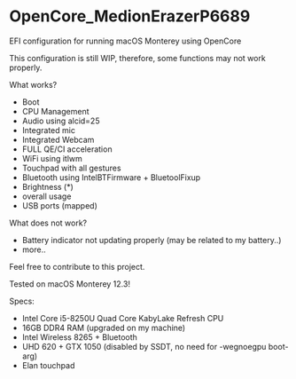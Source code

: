 # OpenCore_MedionErazerP6689
EFI configuration for running macOS Monterey using OpenCore 


This configuration is still WIP, therefore, some functions may not work properly. 

What works?
* Boot
* CPU Management
* Audio using alcid=25
* Integrated mic
* Integrated Webcam
* FULL QE/CI acceleration
* WiFi using itlwm
* Touchpad with all gestures
* Bluetooth using IntelBTFirmware + BluetoolFixup
* Brightness (*)
* overall usage
* USB ports (mapped)

What does not work?
* Battery indicator not updating properly (may be related to my battery..)
* more..

Feel free to contribute to this project. 

Tested on macOS Monterey 12.3!

Specs: 

* Intel Core i5-8250U Quad Core KabyLake Refresh CPU
* 16GB DDR4 RAM (upgraded on my machine)
* Intel Wireless 8265 + Bluetooth
* UHD 620 + GTX 1050 (disabled by SSDT, no need for -wegnoegpu boot-arg)
* Elan touchpad
